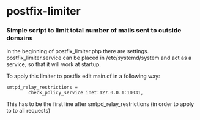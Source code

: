 # postfix-limiter
### Simple script to limit total number of mails sent to outside domains
In the beginning of postfix_limiter.php there are settings.
postfix_limiter.service can be placed in /etc/systemd/system and act as a service, so that it will work at startup.

To apply this limiter to postfix edit main.cf in a following way:

    
    smtpd_relay_restrictions =
            check_policy_service inet:127.0.0.1:10031,

This has to be the first line after smtpd_relay_restrictions (in order to apply to to all requests)
